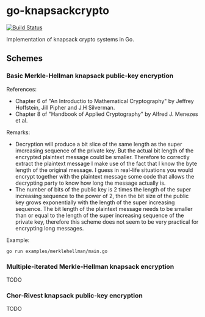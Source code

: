 # go-knapsackcrypto

[![Build Status](https://travis-ci.org/crodriguezvega/go-knapsackcrypto.svg?branch=master)](https://travis-ci.org/github/crodriguezvega/go-knapsackcrypto)

Implementation of knapsack crypto systems in Go.

## Schemes

### Basic Merkle-Hellman knapsack public-key encryption

References:
- Chapter 6 of "An Introductio  to Mathematical Cryptography" by Jeffrey Hoffstein, Jill Pipher and J.H Silverman.
- Chapter 8 of "Handbook of Applied Cryptography" by Alfred J. Menezes et al.

Remarks:
- Decryption will produce a bit slice of the same length as the super imcreasing sequence of the private key. But the actual bit length of the encrypted plaintext message could be smaller. Therefore to correctly extract the plaintext message I make use of the fact that I know the byte length of the original message. I guess in real-life situations you would encrypt together with the plaintext message some code that allows the decrypting party to know how long the message actually is.
- The number of bits of the public key is 2 times the length of the super increasing sequence to the power of 2, then the bit size of the public key grows exponentially with the length of the super increasing sequence. The bit length of the plaintext message needs to be smaller than or equal to the length of the super increasing sequence of the private key, therefore this scheme does not seem to be very practical for encrypting long messages.

Example:

`go run examples/merklehellman/main.go`

### Multiple-iterated Merkle-Hellman knapsack encryption

TODO

### Chor-Rivest knapsack public-key encryption

TODO
